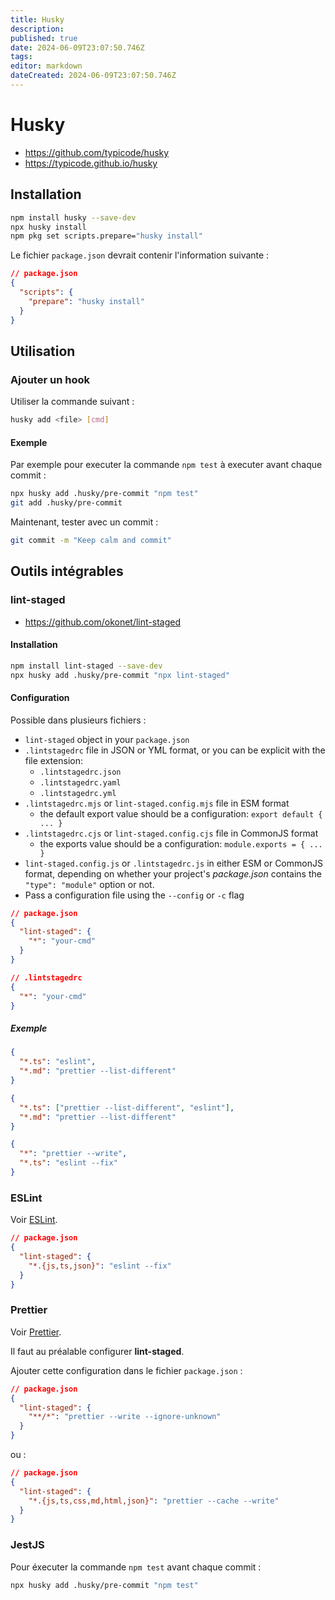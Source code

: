 ```yaml
---
title: Husky
description: 
published: true
date: 2024-06-09T23:07:50.746Z
tags: 
editor: markdown
dateCreated: 2024-06-09T23:07:50.746Z
---
```


# Husky

- <https://github.com/typicode/husky>
- <https://typicode.github.io/husky>

## Installation

```bash
npm install husky --save-dev
npx husky install
npm pkg set scripts.prepare="husky install"
```

Le fichier `package.json` devrait contenir l'information suivante :

```json
// package.json
{
  "scripts": {
    "prepare": "husky install"
  }
}
```

## Utilisation

### Ajouter un hook

Utiliser la commande suivant :

```bash
husky add <file> [cmd]
```

#### Exemple

Par exemple pour executer la commande `npm test` à executer avant chaque commit :

```bash
npx husky add .husky/pre-commit "npm test"
git add .husky/pre-commit
```

Maintenant, tester avec un commit :

```bash
git commit -m "Keep calm and commit"
```

## Outils intégrables

### lint-staged
- <https://github.com/okonet/lint-staged>

#### Installation

```bash
npm install lint-staged --save-dev
npx husky add .husky/pre-commit "npx lint-staged"
```

#### Configuration

Possible dans plusieurs fichiers :

- `lint-staged` object in your `package.json`
- `.lintstagedrc` file in JSON or YML format, or you can be explicit with the file extension:
  - `.lintstagedrc.json`
  - `.lintstagedrc.yaml`
  - `.lintstagedrc.yml`
- `.lintstagedrc.mjs` or `lint-staged.config.mjs` file in ESM format
  - the default export value should be a configuration: `export default { ... }`
- `.lintstagedrc.cjs` or `lint-staged.config.cjs` file in CommonJS format
  - the exports value should be a configuration: `module.exports = { ... }`
- `lint-staged.config.js` or `.lintstagedrc.js` in either ESM or CommonJS format, depending on
  whether your project's _package.json_ contains the `"type": "module"` option or not.
- Pass a configuration file using the `--config` or `-c` flag

```json
// package.json
{
  "lint-staged": {
    "*": "your-cmd"
  }
}
```

```json
// .lintstagedrc
{
  "*": "your-cmd"
}
```

##### Exemple

```json
{
  "*.ts": "eslint",
  "*.md": "prettier --list-different"
}
```

```json
{
  "*.ts": ["prettier --list-different", "eslint"],
  "*.md": "prettier --list-different"
}
```

```json
{
  "*": "prettier --write",
  "*.ts": "eslint --fix"
}
```

### ESLint

Voir [ESLint](https://wiki.akipe.fr///books/developpement-informatique/page/eslint).

```json
// package.json
{
  "lint-staged": {
    "*.{js,ts,json}": "eslint --fix"
  }
}
```

### Prettier

Voir [Prettier](https://wiki.akipe.fr///books/developpement-informatique/page/prettier).

Il faut au préalable configurer **lint-staged**.

Ajouter cette configuration dans le fichier `package.json` :

```json
// package.json
{
  "lint-staged": {
    "**/*": "prettier --write --ignore-unknown"
  }
}
```

ou :
```json
// package.json
{
  "lint-staged": {
    "*.{js,ts,css,md,html,json}": "prettier --cache --write"
  }
}
```

### JestJS

Pour éxecuter la commande `npm test` avant chaque commit :

```bash
npx husky add .husky/pre-commit "npm test"
```
